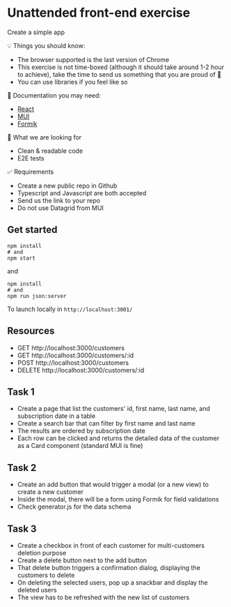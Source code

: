 # Unattended front-end exercise

Create a simple app 

💡 Things you should know:
* The browser supported is the last version of Chrome
* This exercise is not time-boxed (although it should take around 1-2 hour to achieve), take the time to send us something that you are proud of 💪
* You can use libraries if you feel like so

📖 Documentation you may need:
* [React](https://reactjs.org/)
* [MUI](https://mui.com/)
* [Formik](https://formik.org/)

🔎 What we are looking for
* Clean & readable code
* E2E tests

✅ Requirements
* Create a new public repo in Github
* Typescript and Javascript are both accepted
* Send us the link to your repo
* Do not use Datagrid from MUI

## Get started 

```
npm install
# and 
npm start
```
and

```
npm install
# and 
npm run json:server

```
To launch locally in `http://localhost:3001/`

## Resources

* GET http://localhost:3000/customers
* GET http://localhost:3000/customers/:id
* POST http://localhost:3000/customers
* DELETE http://localhost:3000/customers/:id

## Task 1
* Create a page that list the customers' id, first name, last name, and subscription date in a table
* Create a search bar that can filter by first name and last name
* The results are ordered by subscription date
* Each row can be clicked and returns the detailed data of the customer as a Card component (standard MUI is fine)

## Task 2
* Create an add button that would trigger a modal (or a new view) to create a new customer
* Inside the modal, there will be a form using Formik for field validations
* Check generator.js for the data schema

## Task 3
* Create a checkbox in front of each customer for multi-customers deletion purpose
* Create a delete button next to the add button
* That delete button triggers a confirmation dialog, displaying the customers to delete
* On deleting the selected users, pop up a snackbar and display the deleted users
* The view has to be refreshed with the new list of customers


